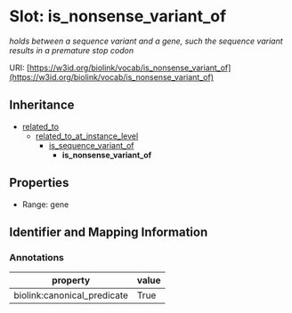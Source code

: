 # Slot: is_nonsense_variant_of
_holds between a sequence variant and a gene, such the sequence variant results in a premature stop codon_


URI: [https://w3id.org/biolink/vocab/is_nonsense_variant_of](https://w3id.org/biolink/vocab/is_nonsense_variant_of)




## Inheritance

* [related_to](related_to.md)
    * [related_to_at_instance_level](related_to_at_instance_level.md)
        * [is_sequence_variant_of](is_sequence_variant_of.md)
            * **is_nonsense_variant_of**



## Properties

 * Range: gene



## Identifier and Mapping Information





### Annotations

| property | value |
| --- | --- |
| biolink:canonical_predicate | True |


